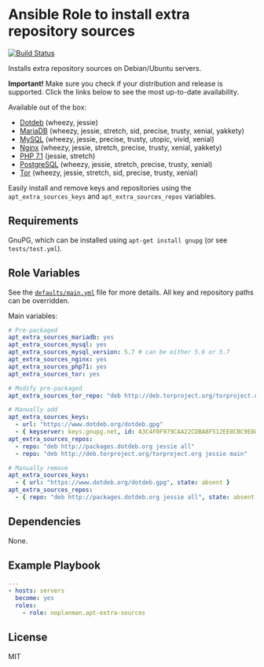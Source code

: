 # Ansible Role to install extra repository sources

[![Build Status][travis-build-status]][travis-tests]

Installs extra repository sources on Debian/Ubuntu servers.

**Important!** Make sure you check if your distribution and release is supported. Click the links below to see the most up-to-date availability.

Available out of the box:
- [Dotdeb][setup-dotdeb] (wheezy, jessie)
- [MariaDB][setup-mariadb] (wheezy, jessie, stretch, sid, precise, trusty, xenial, yakkety)
- [MySQL][setup-mysql] (wheezy, jessie, precise, trusty, utopic, vivid, xenial)
- [Nginx][setup-nginx] (wheezy, jessie, stretch, precise, trusty, xenial, yakkety)
- [PHP 7.1][setup-php71] (jessie, stretch)
- [PostgreSQL][setup-postgresql] (wheezy, jessie, stretch, precise, trusty, xenial)
- [Tor][setup-tor] (wheezy, jessie, stretch, sid, precise, trusty, xenial)

Easily install and remove keys and repositories using the `apt_extra_sources_keys` and `apt_extra_sources_repos` variables.

## Requirements

GnuPG, which can be installed using `apt-get install gnupg` (or see `tests/test.yml`).

## Role Variables

See the [`defaults/main.yml`][defaults] file for more details.
All key and repository paths can be overridden.

Main variables:

```yaml
# Pre-packaged
apt_extra_sources_mariadb: yes
apt_extra_sources_mysql: yes
apt_extra_sources_mysql_version: 5.7 # can be either 5.6 or 5.7
apt_extra_sources_nginx: yes
apt_extra_sources_php71: yes
apt_extra_sources_tor: yes

# Modify pre-packaged
apt_extra_sources_tor_repo: "deb http://deb.torproject.org/torproject.org tor-experimental-0.3.2.x-stretch main"

# Manually add
apt_extra_sources_keys:
  - url: "https://www.dotdeb.org/dotdeb.gpg"
  - { keyserver: keys.gnupg.net, id: A3C4F0F979CAA22CDBA8F512EE8CBC9E886DDD89 }
apt_extra_sources_repos:
  - repo: "deb http://packages.dotdeb.org jessie all"
  - repo: "deb http://deb.torproject.org/torproject.org jessie main"

# Manually remove
apt_extra_sources_keys:
  - { url: "https://www.dotdeb.org/dotdeb.gpg", state: absent }
apt_extra_sources_repos:
  - { repo: "deb http://packages.dotdeb.org jessie all", state: absent }
```

## Dependencies

None.

## Example Playbook

```yaml
---
- hosts: servers
  become: yes
  roles:
    - role: noplanman.apt-extra-sources
```

## License

MIT

[travis-build-status]: https://travis-ci.org/noplanman/ansible-role-apt-extra-sources.svg?branch=master "Travis-CI Build Status"
[travis-tests]: https://travis-ci.org/noplanman/ansible-role-apt-extra-sources "Travis-CI Tests"
[defaults]: https://github.com/noplanman/ansible-role-apt-extra-sources/blob/master/defaults/main.yml "Default variables"
[setup-dotdeb]: https://www.dotdeb.org/instructions/ "Setup Dotdeb repository"
[setup-mariadb]: https://downloads.mariadb.org/mariadb/repositories/ "Setup MariaDB repository"
[setup-mysql]: https://dev.mysql.com/doc/mysql-apt-repo-quick-guide/en/#repo-qg-apt-repo-manual-setup "Setup MySQL repository"
[setup-nginx]: https://nginx.org/en/linux_packages.html#stable "Setup Nginx repository"
[setup-php71]: https://packages.sury.org/php/README.txt "Setup PHP 7.1 repository"
[setup-postgresql]: https://www.postgresql.org/download/linux/ "Setup PostgreSQL"
[setup-tor]: https://www.torproject.org/docs/debian.html.en "Setup Tor repository"
